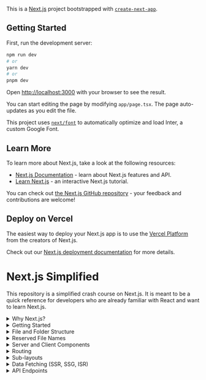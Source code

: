 This is a [Next.js](https://nextjs.org/) project bootstrapped with [`create-next-app`](https://github.com/vercel/next.js/tree/canary/packages/create-next-app).

## Getting Started

First, run the development server:

```bash
npm run dev
# or
yarn dev
# or
pnpm dev
```

Open [http://localhost:3000](http://localhost:3000) with your browser to see the result.

You can start editing the page by modifying `app/page.tsx`. The page auto-updates as you edit the file.

This project uses [`next/font`](https://nextjs.org/docs/basic-features/font-optimization) to automatically optimize and load Inter, a custom Google Font.

## Learn More

To learn more about Next.js, take a look at the following resources:

- [Next.js Documentation](https://nextjs.org/docs) - learn about Next.js features and API.
- [Learn Next.js](https://nextjs.org/learn) - an interactive Next.js tutorial.

You can check out [the Next.js GitHub repository](https://github.com/vercel/next.js/) - your feedback and contributions are welcome!

## Deploy on Vercel

The easiest way to deploy your Next.js app is to use the [Vercel Platform](https://vercel.com/new?utm_medium=default-template&filter=next.js&utm_source=create-next-app&utm_campaign=create-next-app-readme) from the creators of Next.js.

Check out our [Next.js deployment documentation](https://nextjs.org/docs/deployment) for more details.

# Next.js Simplified

This repository is a simplified crash course on Next.js. It is meant to be a quick reference for developers who are already familiar with React and want to learn Next.js.

<details>
  <summary>Why Next.js?</summary></br>

  `Next.js` is a framework built on top of `React` that allows for server-side rendering, static site generation, and more. It is a great tool for building websites and web applications that require SEO, fast load times, and a great developer experience.

  It's used by major companies like _Netflix_, _Tiktok_, and more.

  The major question to ask is what does `Next.js` offer that `React` doesn't?

  1. Server-side rendering (SSR)
  2. Routing
  3. Fullstack Applications
  4. Automatic Code Splitting


  ## Server-side rendering (SSR)

  You may already be aware that `React` is a client-side framework. What this means is that `React` renders user interfaces on the client-side, or in the browser. This is great for building single-page applications (SPAs) but not so great for SEO.

  When a user visits a website, the browser makes a request to the server and the server responds with an HTML file. This HTML file is then parsed by the browser and rendered to the user. The problem with SPAs is that the server responds with an empty HTML file and the browser has to wait for the JavaScript to load before it can render the page. This is bad for SEO because search engines like Google don't wait for JavaScript to load before indexing a page.

  `Next.js` is amazing because it allows you to render your application on the server-side. This means that when a user visits your website, the server responds with a fully rendered HTML file. This is great for SEO because search engines like Google can index your page without having to wait for JavaScript to load.

  ## Routing

  Another annoying thing with `React` is that it doesn't come with a built-in router. This means that if you want to create a multi-page application, you have to use a third-party library like `react-router-dom`. This is not the case with `Next.js`. `Next.js` comes with a built-in router that uses file-based routing and allows you to create multi-page applications with ease.

  It all starts with the `app` directory. Any folder created within the `app` directory will become a new route whose page content is determined by the `page.tsx` file within the folder.

  ![Routing](./public/routing.png)

  ## Fullstack Applications

  `Next.js` is a fullstack framework. This means that you can build both the frontend and backend of your application within `Next.js`. This is great because it allows you to build your entire application with one framework. This means that you don't have to worry about integrating a backend framework like `Express` or `Django` with your frontend framework.

  `Next.js` has a feature called `API Routes`. These are serverless functions that can handle API requests, or creating API endpoints. No need for an additional server.

  All you have to do is create a folder called `api` in the `app` directory, create the path of your api, and create a `route.ts` file within the folder. For example, if you want to access your users api at `/api/users`, you would create a folder called `users` within the `api` directory and create a `route.ts` file within the folder.

  ## Automatic Code Splitting

  The final thing that `Next.js` offers that `React` doesn't is automatic code splitting. This means that `Next.js` will automatically split your code into smaller chunks and only load the code that is needed for the current page. This is great for performance because it means that your users will only have to download the code that they need for the current page.

  While possible in `React` with things like `lazy` and `Suspense`, it's entirely automatic in `Next.js`.
</details>

<details>
  <summary>Getting Started</summary></br>

  To get started with creating a `Next.js` project, you can run the following command:

  ```bash
  npx create-next-app@latest
  ```

  With the surge of `TypeScript`, it's likely you'll utilize it and `Tailwind CSS` in your `Next.js` projects. The following dependencies are highly recommended:

  ```bash
  npm i -D @total-typescript/ts-reset prettier-plugin-tailwindcss
  ```
  
  Both dev dependencies, the first is a `TypeScript` reset that fixes many inference issues and the second is a `Prettier` plugin that allows for the sorting of `Tailwind CSS` classes.

  To utilize the `TypeScript` reset, create a `reset.d.ts` file in the root of your project and add the following:

  ```ts
  import '@total-typescript/ts-reset';
  ```

  More information can be found [here](https://github.com/total-typescript/ts-reset)
</details>

<details>
  <summary>File and Folder Structure</summary></br>

  In the newest version of `Next.js`, the pertinent folder is the `app` directory in the root of your project. This is where all of your `Next.js` application pages will live. It includes a `favicon.ico` file, a `globals.css` file, a `layout.tsx` file, and a `page.tsx` file.

  ## `layout.tsx`

  Let's start with the `layout.tsx` file.

  ```tsx
  import './globals.css';
  import { Inter } from 'next/font/google';

  const inter = Inter({ subsets: ['latin'] });

  export const metadata = {
    title: 'Create Next App',
    description: 'Generated by create next app',
  };

  export default function RootLayout({
    children,
  }: {
    children: React.ReactNode;
  }) {
    return (
      <html lang='en'>
        <body className={inter.className}>{children}</body>
      </html>
    );
  }
  ```

  The `layout.tsx` file is the root layout of your application. It is the layout shared by all of your pages. So, if we wanted to include a `navbar` or `footer` componeont on all of our pages, we would include it in the `layout.tsx` file.

  Another useful thing is the `metadata` object. This object contains the `title` and `description` of your application and is vital for SEO.

  ## `page.tsx`

  Next, let's look at the `page.tsx` file.

  ```tsx
  export default function Home() {
    return (
      <main>
        <h1>Hello World</h1>
      </main>
    );
  }
  ```

  The default `page.tsx` has a lot of content, but it's basically just the entry point of your application. It is the page that will render when you visit `http://localhost:3000/`.
</details>

<details>
  <summary>Reserved File Names</summary></br>

  As explained, `Next.js` handles routing with a file-based router. What this means is that it will automatically create routes based on reserved file names.

  The reserved file names are as follows:
  
  - `page.tsx`
  - `layout.tsx`
  - `loading.tsx`
  - `error.tsx`
  - `not-found.tsx`
  - `route.ts`

  The `page.tsx` file lets `Next.js` know that the folder is a route. For example, creating a `/app/profile/page.tsx` file will create a route at `/app/profile`. An `/app/profile/settings/page.tsx` file will create a route at `/app/profile/settings`.

  The `layout.tsx` file is like the one we saw earlier, but it can also be used in subdirectories or nested routes. By doing so, we can have a different shared layout for different pages. For more information, see the [Next.js documentation](https://nextjs.org/docs/app/api-reference/file-conventions/layout).

  The `loading.tsx` file is used to display a loading indicator while the page is loading. This is useful for pages that have a lot of content or pages that are fetching data from an API. For more information, see the [Next.js documentation](https://nextjs.org/docs/app/building-your-application/routing/loading-ui-and-streaming).

  This video is also a great resource for [Loading Skeletons](https://www.youtube.com/watch?v=7MKEOfSP2s4)

  The `error.tsx` file is used to display an error page when an error occurs. This is useful for pages that are fetching data from an API.

  ```tsx
  'use client' // Error components must be Client Components
 
  import { useEffect } from 'react'
  
  export default function Error({
    error,
    reset,
  }: {
    error: Error
    reset: () => void
  }) {
    useEffect(() => {
      // Log the error to an error reporting service
      console.error(error)
    }, [error])
  
    return (
      <div>
        <h2>Something went wrong!</h2>
        <button
          onClick={
            // Attempt to recover by trying to re-render the segment
            () => reset()
          }
        >
          Try again
        </button>
      </div>
    )
  }
  ```

  For more information, see the [Next.js documentation](https://nextjs.org/docs/app/api-reference/file-conventions/error).

  The `not-found.tsx` file is used to display a custom 404 page when a notFound() error is thrown from `next/navigation`. It also handles any unmatched URLs for the entire application. So, for example:

  ```tsx
  import { notFound } from 'next/navigation';

  if (!user) {
    notFound();
  }
  ```

  For more information, see the [Next.js documentation](https://nextjs.org/docs/app/api-reference/file-conventions/not-found).

  The final reserved file name is `route.ts`. It relates to serverless API routes, which we'll cover later.
</details>

<details>
  <summary>Server and Client Components</summary></br>

  As mentioned earlier, `Next.js` utilizes server-side rendering. What this means is that, by default, any `page.tsx` file or component within the `app` directory will be rendered on the server-side. This is great for SEO, but it's not always what you want.

  For example, if you want to utilize client-side libraries or, more commonly, React hooks like `useState` and `useEffect`, you'll need to render your component on the client-side. To do this, we need to add the `use client` directive at the top of the file, **_BEFORE any imports_**.

  ```tsx
  'use client';

  import { useState } from 'react';

  export default function Home() {
    const [count, setCount] = useState(0);

    return (
      <main>
        <h1>Hello World</h1>
        <p>Count: {count}</p>
        <button onClick={() => setCount(c => c + 1)}>Increment</button>
      </main>
    );
  }
  ```

  If you don't do this, you'll get a client side error that says something like `Hooks can only be called inside the body of a function component`. This is because `Next.js` is trying to render your component on the server-side, but hooks can only be called on the client-side.

  Often, it's best not to use the `use client` directive until you get an error, because then you know that you definitely need it. Server-side rendering is faster and better for SEO, so it should be used whenever possible. SSR is meant for UI pages that don't include component logic.
</details>

<details>
  <summary>Routing</summary></br>
  `Next.js` uses server-centric routing with client-side navigation. This means that, by default, it will render a page on the server-side, but it will use client-side navigation to navigate between pages. This is great for SEO.
  
  To navigate between routes, we can utilize one of two things:

  - The `Link` component
  - The `useRouter` hook

  ```tsx
  import Link from 'next/link'
 
  export default function Page({ post }) {
    return (
      <div>
        <Link href="/dashboard">Dashboard</Link>
        <Link href={`/blog/${post.slug}`}>{post.title}</Link>
      </div>
    )
  }
  ```

  ```tsx
  'use client'
 
  import { useRouter } from 'next/navigation'
  
  export default function Page() {
    const router = useRouter()
  
    return (
      <button type="button" onClick={() => router.push('/dashboard')}>
        Dashboard
      </button>
    )
  }
  ```

  As mentioned, we don't want to utilize client components unless we need to. So, if you're just navigating between pages, use the `Link` component. If you need to navigate programmatically, use the `useRouter` hook.

  Also, if you're using `useRouter` and want to prefetch the page, you can do so using `router.prefetch('/dashboard')`. This will prefetch the page in the background, so it's ready when the user clicks the link.

  But what about dynamic routing? Sticking with our example of posts, maybe we want to have a `posts/[postId]` page that shows a specific post. To do this, it's pretty simple.

  We create a `posts` folder in the `app` directory and then create a `[postId]` folder, along with the brackets, followed by a `page.tsx` file within that folder. By surrounding a folder name with brackets, we tell `Next.js` that this is a dynamic route.

  ```tsx
  export default function Post({ postId }: { params: { postId: string }}) {
    return (
      <main>
        <h1>Post {postId}</h1>
      </main>
    );
  }
  ```

  Notice that we have automatic access to that dynamic route parameter through props. We can use it in our component. Now, if you visit `http://localhost:3000/posts/1`, you'll see the `Post 1` page. If you visit `http://localhost:3000/posts/2`, you'll see the `Post 2` page. And so on.

  Finally, if you want to utilize the path of the current route, either the entire path, or the query parameters, you can do so using the `usePathname()` and `useSearchParams()` hooks.

  ```tsx
  'use client'
 
  import { usePathname } from 'next/navigation'
  
  export default function ExampleClientComponent() {
    const pathname = usePathname()

    return <p>Current pathname: {pathname}</p>
  }
  ```

  ```tsx
  'use client'
 
  import { useSearchParams } from 'next/navigation'
  
  export default function SearchBar() {
    const searchParams = useSearchParams()
  
    const search = searchParams.get('search')
  
    // URL -> `/dashboard?search=my-project`
    // `search` -> 'my-project'
    return <>Search: {search}</>
  }
  ```  
</details>

<details>
  <summary>Sub-layouts</summary></br>

  If you read our previous section on routing, we looked at a `posts` folder that holds all our information about posts, along with creating new posts in a subroute, and dynamic routing for specific posts.

  But what if we have a component or something we want to shared across all those pages, but not by the root layout? For example, maybe we want to have a `navbar` component that is shared across all our posts pages, but not every single page in our application.

  To do this, we can create a `posts` folder in the `app` directory and create a `layout.tsx` file within the folder.

  ```tsx
  export default function PostsLayout({ children }: {
    children: React.ReactNode;
  }) {
    return (
      <main>
        <h1>Posts</h1>
        {children}
      </main>
    );
  }
  ```

  Now, any `page.tsx` file within the `posts` folder or its subfolders will automatically show the `h1` tag.
</details>

<details>
  <summary>Data Fetching (SSR, SSG, ISR)</summary></br>

  `Next.js` has a few different ways to fetch data.

  - SSR (Server-side rendering)
  - SSG (Static site generation)
  - ISR (Incremental static regeneration)

  ## SSR (Server-side rendering)

  SSR is fetched fresh on each request. Each request to the server triggers a new rendering cycle and data fetch, ensuring the most up-to-date data is shown to the user.

  Let's see an example.

  ```tsx
  const res = await fetch(`https://jsonplaceholder.typicode.com/posts/${params.id}`, {
    cache: 'no-store'
  });

  const data = await res.json();
  ```

  By using `cache: 'no-store'`, we're telling the browser to not cache the response. This ensures that we're always getting the most up-to-date data and is SSR.

  ## SSG (Static site generation)

  SSG is fetched at build time. This means that the data is fetched and then cached at build time. This is great for data that doesn't change often, like a blog post.

  Let's see an example.

  ```tsx
  const res = await fetch(`https://jsonplaceholder.typicode.com/posts/${params.id}`);
  const data = await res.json();
  ```

  By not specifying a cache, we're telling the browser to cache the response. This ensures that we're only fetching the data once and is SSG.

  ## ISR (Incremental static regeneration)

  ISR is like a mixture of the two. It allows us to specify a revalidation time, meaning that the data will be fetched and cached, but then revalidated after a certain amount of time. This is great for data that changes often, but not too often, like a list of blog posts.

  Let's see an example.

  ```tsx
  const res = await fetch(`https://jsonplaceholder.typicode.com/posts/${params.id}`, {
    next: { revalidate: 10 }
  });

  const data = await res.json();
  ```

  This says to revalidate the data every 10 seconds. This ensures that we're not fetching the data constantly, but it's still up-to-date and is ISR.
</details>

<details>
  <summary>API Endpoints</summary></br>

  As mentioned earlier, `Next.js` is capable of serverless functions that act as API endpoints. This is great for things like authentication, or even just fetching data from an API without the need of a server like `Express`.

  To get started, we create an `api` folder in the `app` directory. From here, we create a folder for the name of our api endpoint, i.e. `users`.

  In the `users` folder, we create a `route.ts` file. This is a special file name that tells `Next.js` that this is an API endpoint.

  `Next.js` supports the following HTTP methods:

  - `GET` (retrieves data or resources from the server)
  - `POST` (submits data to the server to create a new resource)
  - `PUT` (updates or replaces an existing resource on the server)
  - `PATCH` (partially updates an existing resource on the server)
  - `DELETE` (removes a specific resource from the server)
  - `HEAD` (retrieves the headers of a resource without fetching its body)
  - `OPTIONS` (retrieves the supported HTTP methods/communication options for a resource)

  It's also best to utilize `NextRequest` and `NextResponse` from `next/server` to ensure that we're using the correct types.

  We can create a `GET` endpoint in one of two ways:

  ```ts
  export async function GET(request: NextRequest) {
    const users = [
      { id: 1, name: 'John Doe' },
      { id: 2, name: 'Jane Doe' },
      { id: 3, name: 'Bob Smith' },
    ];

    return new NextResponse(JSON.stringify(users));
  }
  ```

  ```ts
  export default function handler(req, res) {
    const users = [
      { id: 1, name: 'John Doe' },
      { id: 2, name: 'Jane Doe' },
      { id: 3, name: 'Bob Smith' },
    ];

    res.status(200).json(users);
  }
  ```

  Be careful of the syntax here. If we utilize separate methods, i.e. `GET`, `POST`, etc., we need to use a named export. We can only utilize a default export if we use the `handler` method.

  To call this API, we can use `fetch` like so:

  ```tsx
  const res = await fetch('/api/users');
  const data = await res.json();
  ```
  
  We can create a `POST` endpoint in a similar manner.

  ```ts
  type Body = {
    name: string;
    email: string;
  };

  export async function POST(request: NextRequest) {
    const { name, email } = (await request.json()) as Body;

    return new Response(JSON.stringify({ name, email }));
  }
  ```

  ```ts
  export default function handler(req, res) {
    const { name, email } = req.body;

    res.status(200).json({ name, email });
  }
  ```

  Notice the vast difference in syntax. It all depends on whether we use `POST` or `handler`. We can call this API like so:

  ```tsx
  const res = await fetch('/api/users', {
    method: 'POST',
    body: JSON.stringify({ name: 'John Doe', email: 'john@doe.com' })
  });
  ```

  A lot of the time, we combine these endpoints with a single function like so:

  ```ts
  export default function handler(req, res) {
    if (req.method === 'POST') {
      // Process a POST request
    } else {
      // Handle any other HTTP method
    }
  }
  ```

  We can also use `query` parameters and the `pathname` in our API endpoints. For example, we can do something like this:

  ```ts
  export async function GET(request: NextRequest) {
    const pathname = request.nextUrl.pathname;
    const searchParams = request.nextUrl.searchParams;
  }
  ```

  Given a request to `/home`, `pathname` would be `/home`.
  Given a request to `/home?name=lee`, searchParams would be `{ name: 'lee' }`.
</details>